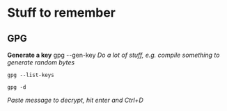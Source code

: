 # Stuff to remember

## GPG
**Generate a key**
    gpg --gen-key
*Do a lot of stuff, e.g. compile something to generate random bytes*

    gpg --list-keys

    gpg -d
*Paste message to decrypt, hit enter and Ctrl+D*
